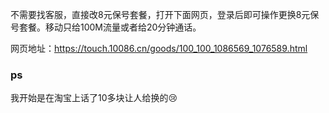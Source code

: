


不需要找客服，直接改8元保号套餐，打开下面网页，登录后即可操作更换8元保号套餐。移动只给100M流量或者给20分钟通话。

网页地址：https://touch.10086.cn/goods/100_100_1086569_1076589.html

### ps
我开始是在淘宝上话了10多块让人给换的😢